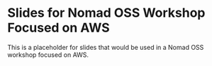 # Slides for Nomad OSS Workshop Focused on AWS
This is a placeholder for slides that would be used in a Nomad OSS workshop focused on AWS.
